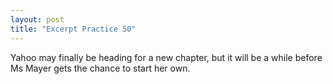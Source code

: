 ```yaml
---
layout: post
title: "Excerpt Practice 50"
---
```


Yahoo may finally be heading for a new chapter, but it will be a while before Ms Mayer gets the chance to start her own.


